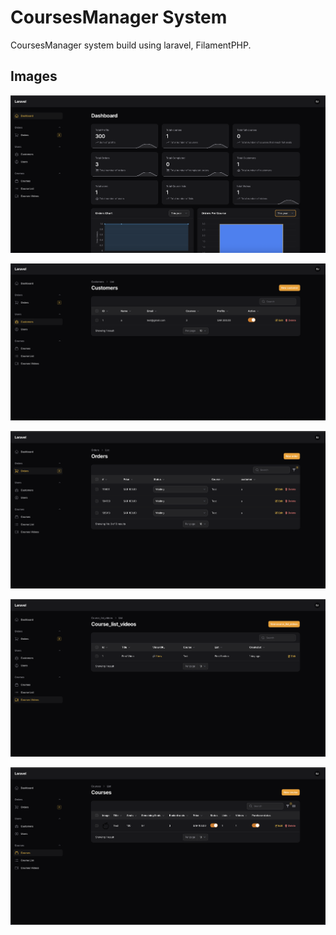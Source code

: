 # CoursesManager System 

CoursesManager system build using laravel, FilamentPHP.

## Images

![Courses Manager](https://raw.githubusercontent.com/alharbisa24/CoursesManager/main/images/Home.png)

![Courses Manager](https://raw.githubusercontent.com/alharbisa24/CoursesManager/main/images/customers.png)

![Courses Manager](https://raw.githubusercontent.com/alharbisa24/CoursesManager/main/images/orders.png)

![Courses Manager](https://raw.githubusercontent.com/alharbisa24/CoursesManager/main/images/videos.png)


![Courses Manager](https://raw.githubusercontent.com/alharbisa24/CoursesManager/main/images/courses.png)
```

